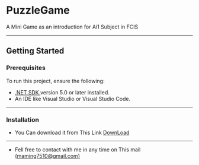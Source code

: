 # PuzzleGame
A Mini Game as an introduction for Ai1 Subject in FCIS

---
## Getting Started
### Prerequisites

To run this project, ensure the following:
- [ .NET SDK ](https://dotnet.microsoft.com/download) version 5.0 or later installed.
- An IDE like Visual Studio or Visual Studio Code.

---

### Installation
- You Can download it from This Link  [DownLoad](https://github.com/mohamedamin7510/PuzzleGame/archive/refs/heads/main.zip)

--- 
- Fell free to contact with me in any time on This mail [(maming7510@gmail.com)](https://maming7510@gmail.com)